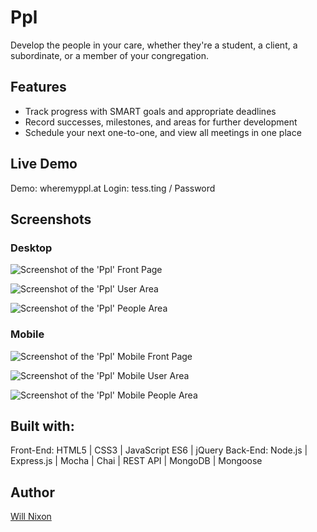 Ppl
=================
Develop the people in your care, whether they're a student, a client, a subordinate, or a member of your congregation.


Features
--------

* Track progress with SMART goals and appropriate deadlines
* Record successes, milestones, and areas for further development
* Schedule your next one-to-one, and view all meetings in one place


Live Demo
---------

Demo: wheremyppl.at
Login: tess.ting / Password


Screenshots
-----------

### Desktop
![Screenshot of the 'Ppl' Front Page](/public/images/front-page.png)

![Screenshot of the 'Ppl' User Area](/public/images/user-area.png)

![Screenshot of the 'Ppl' People Area](/public/images/people-area.png)


### Mobile
![Screenshot of the 'Ppl' Mobile Front Page](/public/images/front-page-mobile.png)

![Screenshot of the 'Ppl' Mobile User Area](/public/images/user-area-mobile.png)

![Screenshot of the 'Ppl' Mobile People Area](/public/images/people-area-mobile.png)


Built with:
-----------

Front-End: HTML5 | CSS3 | JavaScript ES6 | jQuery
Back-End: Node.js | Express.js | Mocha | Chai | REST API | MongoDB | Mongoose


Author
------

[Will Nixon](https://www.devnx.io)
